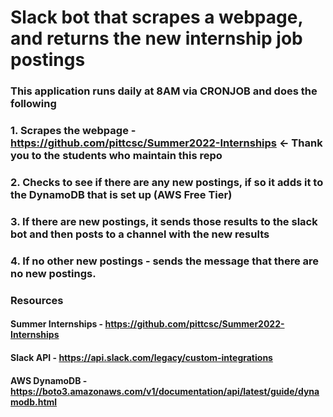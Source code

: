 # Slack bot that scrapes a webpage, and returns the new internship job postings
### This application runs daily at 8AM via CRONJOB and does the following
### 1. Scrapes the webpage - https://github.com/pittcsc/Summer2022-Internships <- Thank you to the students who maintain this repo
### 2. Checks to see if there are any new postings, if so it adds it to the DynamoDB that is set up (AWS Free Tier)
### 3. If there are new postings, it sends those results to the slack bot and then posts to a channel with the new results
### 4. If no other new postings - sends the message that there are no new postings.


### Resources
#### Summer Internships - https://github.com/pittcsc/Summer2022-Internships
#### Slack API - https://api.slack.com/legacy/custom-integrations
#### AWS DynamoDB - https://boto3.amazonaws.com/v1/documentation/api/latest/guide/dynamodb.html
